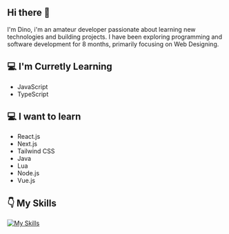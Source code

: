 
## Hi there 👋

I'm Dino, i'm an amateur developer passionate about learning new technologies and building projects. I have been exploring programming and software development for 8 months, primarily focusing on Web Designing.

## 💻 I'm Curretly Learning

- JavaScript
- TypeScript

## 💻 I want to learn

- React.js
- Next.js
- Tailwind CSS
- Java
- Lua
- Node.js
- Vue.js

## 👇 My Skills
[![My Skills](https://skillicons.dev/icons?i=html,css,robloxstudio,vscode,ps)](https://skillicons.dev)
